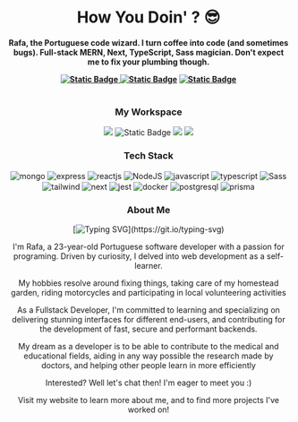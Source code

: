 <h1 align="center">How You Doin' ? 😎</h1>

<h4 style="font-weigth:bold" align="center">Rafa, the Portuguese code wizard. I turn coffee into code (and sometimes bugs). Full-stack MERN, Next, TypeScript, Sass magician. Don't expect me to fix your plumbing though.</p>

<div align="center">
  <a href="https://rafa-lopes.netlify.app/" target="_blank"><img alt="Static Badge" src="https://img.shields.io/badge/Website%20-%20%2304a29f?style=for-the-badge&logo=netlify&logoColor=%23fff&link=https%3A%2F%2Frafa-lopes.netlify.app%2F"> </a>
  <a href="https://www.linkedin.com/in/rafael-lopes-software-developer/" target="_blank"><img alt="Static Badge" src="https://img.shields.io/badge/Linkedin%20-%20%230077b5?style=for-the-badge&logo=linkedin&logoColor=%23fff&link=https%3A%2F%2Fwww.linkedin.com%2Fin%2Frafael-lopes-software-developer%2F" ></a>
  <a href="https://rafa-lopes.netlify.app/Rafael_Lopes_Fullstack_Developer_CV.pdf" target="_blank"><img alt="Static Badge" src="https://img.shields.io/badge/Download%20CV%20-%20%23e55?style=for-the-badge&logo=read.cv&link=https%3A%2F%2Frafa-lopes.netlify.app%2FRafael_Lopes_Fullstack_Developer_CV.pdf"></a>
</div>

<br>

<h3 align="center">My Workspace</h4>
<div align="center">
  <img src="https://img.shields.io/badge/Linux-FCFCFC?style=for-the-badge&logo=linux&logoColor=black" />
  <img alt="Static Badge" src="https://img.shields.io/badge/VS%20CODE%20-%230078d4?style=for-the-badge&logo=sam's%20club">
  <img src="https://img.shields.io/badge/Notion-000000?style=for-the-badge&logo=notion&logoColor=white" />
  <img src="https://img.shields.io/badge/Miro-F7C922?style=for-the-badge&logo=Miro&logoColor=050036" />
</div>

<h3 align="center">Tech Stack</h4>

<div align="center">

<img align="center" style="display:inline" alt="mongo"  src="https://img.shields.io/badge/MongoDB-4EA94B?style=for-the-badge&logo=mongodb&logoColor=white"/>

<img align="center" style="display:inline" alt="express" src="https://img.shields.io/badge/Express%20js-000000?style=for-the-badge&logo=express&logoColor=white" />
  
<img align="center" style="display:inline" alt="reactjs"  src="https://img.shields.io/badge/React-20232A?style=for-the-badge&logo=react&logoColor=61DAFB"/>

<img align="center" style="display:inline" alt="NodeJS"  src="https://img.shields.io/badge/Node.js-43853D?style=for-the-badge&logo=node.js&logoColor=white"/>



<img align="center" style="display:inline" alt="javascript"  src="https://img.shields.io/badge/JavaScript-323330?style=for-the-badge&logo=javascript&logoColor=F7DF1E">

<img align="center" style="display:inline" alt="typescript"  src="https://img.shields.io/badge/TypeScript-323330?style=for-the-badge&logo=typescript&logoColor=2f74c0">

<img align="center" style="display:inline" alt="Sass"  src="https://img.shields.io/badge/Sass-1572B6?style=for-the-badge&&color=c76494&logo=Sass&logoColor=white"/>

<img align="center" style="display:inline" alt="tailwind"  src="https://img.shields.io/badge/Tailwind_CSS-38B2AC?style=for-the-badge&logo=tailwind-css&logoColor=white"/>

<img align="center" style="display:inline" alt="next"  src="https://img.shields.io/badge/next%20js-000000?style=for-the-badge&logo=nextdotjs&logoColor=white"/>

<img align="center" style="display:inline" alt="jest"  src="https://img.shields.io/badge/Jest-C21325?style=for-the-badge&logo=jest&logoColor=white"/>

<img align="center" style="display:inline" alt="docker"  src="https://img.shields.io/badge/Docker-2CA5E0?style=for-the-badge&logo=docker&logoColor=white"/>

<img align="center" style="display:inline" alt="postgresql"  src="https://img.shields.io/badge/PostgreSQL-316192?style=for-the-badge&logo=postgresql&logoColor=white"/>

<img align="center" style="display:inline" alt="prisma"  src="https://img.shields.io/badge/Prisma-3982CE?style=for-the-badge&logo=Prisma&logoColor=white"/>


<h3 align="center">About Me</h4>

[![Typing SVG](https://readme-typing-svg.demolab.com?font=Monospace&pause=1000&color=00BB20&center=true&vCenter=true&width=435&lines=Not+a+bug+.+.+.+it's+a+feature!)](https://git.io/typing-svg)

<p>  I'm Rafa, a 23-year-old Portuguese software developer with a passion for programing. Driven by
                        curiosity, I delved into web development as a
                        self-learner.</p>

<p>My hobbies resolve around fixing things, taking care of my homestead garden, riding motorcycles and participating in local volunteering activities</p>
<p>As a Fullstack Developer, I'm committed to learning and specializing on delivering stunning interfaces for different end-users, and contributing for the development of fast, secure and performant backends.</p>

<p>My dream as a developer is to be able to contribute to the medical and educational fields, aiding in any way possible the research made by doctors, and helping other people learn in more efficiently</p>


<p>Interested? Well let's chat then! I'm eager to meet you :)</p>
<p>Visit my website to learn more about me, and to find more projects I've worked on!</p>

<br/>
